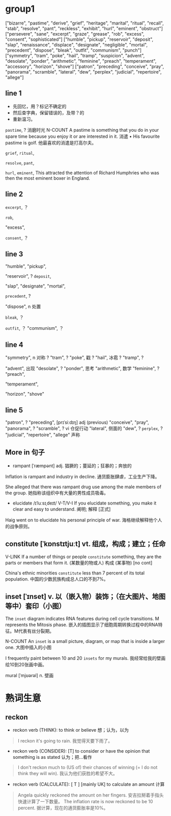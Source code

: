 # group1

["bizarre", "pastime", "derive", "grief", "heritage", "marital", "ritual", "recall", "stab", "resolve", "pant", "reckless", "exhibit", "hurl", "eminent", "obstruct"]
["persevere", "sane", "excerpt", "graze", "grease", "rob", "excess", "consent", "sophisticated"]
["humble", "pickup", "reservoir", "deposit", "slap", "renaissance", "displace", "designate", "negligible", "mortal", "precedent", "dispose", "bleak", "outfit", "communism", "punch"]
["symmetry", "tram", "poke", "hail", "tramp", "suspicion", "advent", "desolate", "ponder", "arithmetic", "feminine", "preach", "temperament", "accessory", "horizon", "shove"]
["patron", "preceding", "conceive", "pray", "panorama", "scramble", "lateral", "dew", "perplex", "judicial", "repertoire", "allege"]


## line 1

- 先回忆，用？标记不确定的
- 然后查字典，保留错误的，及带？的
- 重新温习。


`pastime`, ? 消磨时光
N-COUNT A pastime is something that you do in your spare time because you enjoy it or are interested in it. 消遣
•  His favourite pastime is golf. 他最喜欢的消遣是打高尔夫。

`grief`,
`ritual`, 

`resolve`, 
`pant`, 

`hurl`, 
`eminent`,
This attracted the attention of Richard Humphries who was then the most eminent boxer in England.





## line 2


`excerpt`, ？

`rob`, 

"excess", 

`consent`, ？





## line 3

"humble",
"pickup", 

"reservoir", ?
`deposit`,

"slap", 
"designate",
"mortal", 


`precedent`, ?

"dispose", n 处置

`bleak`, ？

`outfit`, ？
"communism", ？



## line 4

"symmetry", n 对称 ?
"tram", ?
"poke", 戳 ?
"hail", 冰雹 ?
"tramp", ?

"advent", 出现
"desolate", ?
"ponder", 思考
"arithmetic", 数学
"feminine", ?
"preach", 

"temperament", 

"horizon", 
"shove" 




## line 5

"patron", ?
"preceding", [prɪˈsiːdɪŋ] adj (previous)
"conceive", 
"pray", 
"panorama", ?
"scramble", ? vi 仓促行动
"lateral", 侧面的
"dew", ?
`perplex`, ?
"judicial", 
"repertoire", 
"allege" 声称




## More in 句子
- rampant [ˈræmpənt] adj. 猖獗的；蔓延的；狂暴的；奔放的

Inflation is rampant and industry in decline.
通货膨胀肆虐，工业生产下降。


She alleged that there was rampant drug use among the male members of the group.
她指称该组织中有大量的男性成员吸毒。


- elucidate /ɪˈluːsɪˌdeɪt/ V-T/V-I If you elucidate something, you make it clear and easy to understand. 阐明; 解释 [正式]

Haig went on to elucidate his personal principle of war.
海格继续解释他个人的战争原则。




## constitute [ˈkɒnstɪtjuːt] vt. 组成，构成；建立；任命

V-LINK If a number of things or people `constitute` something, they are the parts or members that form it. (某数量的物或人) 构成 (某事物) [no cont]

China's ethnic minorities `constitute` less than 7 percent of its total population.
中国的少数民族构成总人口的不到7%。


## inset [ˈɪnset] v. 以（嵌入物）装饰；（在大图片、地图等中）套印（小图）
The `inset` diagram indicates RNA features during cell cycle transitions. M represents the Mitosis phase.
嵌入的插图显示了细胞周期转换过程中的RNA特征。M代表有丝分裂期。

N-COUNT An `inset` is a small picture, diagram, or map that is inside a larger one. 大图中插入的小图

I frequently paint between 10 and 20 `insets` for my murals.
我经常给我的壁画绘10到20张画中画。

mural [ˈmjʊərəl] n. 壁画






# 熟词生意

## reckon

- reckon verb (THINK): to think or believe 想；认为，以为

> I reckon it's going to rain.
我觉得天要下雨了。


- reckon verb (CONSIDER): [T] to consider or have the opinion that something is as stated 认为；把…看作

> I don't reckon much to (US of) their chances of winning (= I do not think they will win).
我认为他们获胜的希望不大。


- reckon verb (CALCULATE): [ T ] [mainly UK] to calculate an amount 计算

> Angela quickly reckoned the amount on her fingers.
安吉拉掰着手指头快速计算了一下数量。
The inflation rate is now reckoned to be 10 percent.
据计算，现在的通货膨胀率是10%。


